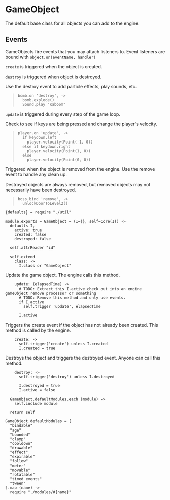 GameObject
==========

The default base class for all objects you can add to the engine.

Events
------

GameObjects fire events that you may attach listeners to. Event listeners
are bound with `object.on(eventName, handler)`

`create` is triggered when the object is created.

`destroy` is triggered when object is destroyed.

Use the destroy event to add particle effects, play sounds, etc.

>     bomb.on 'destroy', ->
>       bomb.explode()
>       Sound.play "Kaboom"

`update` is triggered during every step of the game loop.

Check to see if keys are being pressed and change the player's velocity.

>     player.on 'update', ->
>       if keydown.left
>         player.velocity(Point(-1, 0))
>       else if keydown.right
>         player.velocity(Point(1, 0))
>       else
>         player.velocity(Point(0, 0))

Triggered when the object is removed from the engine. Use the remove event to
handle any clean up.

Destroyed objects are always removed, but removed objects may not necessarily have
been destroyed.

>     boss.bind 'remove', ->
>       unlockDoorToLevel2()

    {defaults} = require "./util"

    module.exports = GameObject = (I={}, self=Core(I)) ->
      defaults I,
        active: true
        created: false
        destroyed: false

      self.attrReader "id"

      self.extend
        class: ->
          I.class or "GameObject"

Update the game object. The engine calls this method.

        update: (elapsedTime) ->
          # TODO: Extract this I.active check out into an engine gameObject remove processor or something
          # TODO: Remove this method and only use events.
          if I.active
            self.trigger 'update', elapsedTime

          I.active

Triggers the create event if the object has not already been created. This method is called by the engine.

        create: ->
          self.trigger('create') unless I.created
          I.created = true

Destroys the object and triggers the destroyed event. Anyone can call this method.

        destroy: ->
          self.trigger('destroy') unless I.destroyed

          I.destroyed = true
          I.active = false

      GameObject.defaultModules.each (module) ->
        self.include module

      return self

    GameObject.defaultModules = [
      "bindable"
      "age"
      "bounded"
      "clamp"
      "cooldown"
      "drawable"
      "effect"
      "expirable"
      "follow"
      "meter"
      "movable"
      "rotatable"
      "timed_events"
      "tween"
    ].map (name) ->
      require "./modules/#{name}"
